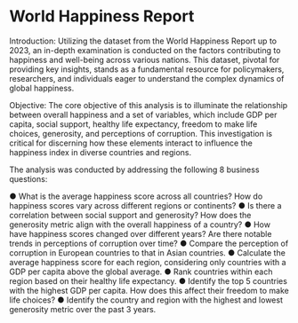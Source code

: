 # World Happiness Report

Introduction:
Utilizing the dataset from the World Happiness Report up to 2023, an in-depth examination is conducted on the factors contributing to happiness and well-being across various nations. This dataset, pivotal for providing key insights, stands as a fundamental resource for policymakers, researchers, and individuals eager to understand the complex dynamics of global happiness.

Objective:
The core objective of this analysis is to illuminate the relationship between overall happiness and a set of variables, which include GDP per capita, social support, healthy life expectancy, freedom to make life choices, generosity, and perceptions of corruption. This investigation is critical for discerning how these elements interact to influence the happiness index in diverse countries and regions. 

The analysis was conducted by addressing the following 8 business questions:

● What is the average happiness score across all countries? How do happiness scores vary across different regions or continents?
● Is there a correlation between social support and generosity? How does the generosity metric align with the overall happiness of a country?
● How have happiness scores changed over different years? Are there notable trends in perceptions of corruption over time?
● Compare the perception of corruption in European countries to that in Asian countries.
● Calculate the average happiness score for each region, considering only countries with a GDP per capita above the global average.
● Rank countries within each region based on their healthy life expectancy.
● Identify the top 5 countries with the highest GDP per capita. How does this affect their freedom to make life choices?
● Identify the country and region with the highest and lowest generosity metric over the past 3 years.
